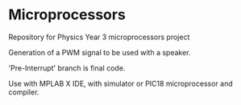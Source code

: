 # Microprocessors
Repository for Physics Year 3 microprocessors project

Generation of a PWM signal to be used with a speaker.

'Pre-Interrupt' branch is final code.

Use with MPLAB X IDE, with simulator or PIC18 microprocessor and compiler.
